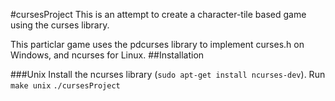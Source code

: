 #cursesProject
This is an attempt to create a character-tile based game using the curses library.

This particlar game uses the pdcurses library to implement curses.h on Windows, and ncurses for Linux.
##Installation

###Unix
Install the ncurses library (`sudo apt-get install ncurses-dev`).
Run `make unix` `./cursesProject`
